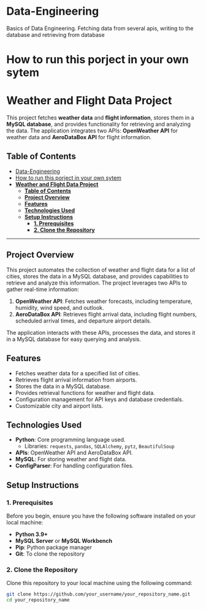 # Data-Engineering
Basics of Data Engineering.  Fetching data from several apis, writing to the database and retrieving from database

# How to run this porject in your own sytem

# **Weather and Flight Data Project**

This project fetches **weather data** and **flight information**, stores them in a **MySQL database**, and provides functionality for retrieving and analyzing the data. The application integrates two APIs: **OpenWeather API** for weather data and **AeroDataBox API** for flight information.

## **Table of Contents**

- [Data-Engineering](#data-engineering)
- [How to run this porject in your own sytem](#how-to-run-this-porject-in-your-own-sytem)
- [**Weather and Flight Data Project**](#weather-and-flight-data-project)
  - [**Table of Contents**](#table-of-contents)
  - [**Project Overview**](#project-overview)
  - [**Features**](#features)
  - [**Technologies Used**](#technologies-used)
  - [**Setup Instructions**](#setup-instructions)
    - [**1. Prerequisites**](#1-prerequisites)
    - [**2. Clone the Repository**](#2-clone-the-repository)

---

## **Project Overview**

This project automates the collection of weather and flight data for a list of cities, stores the data in a MySQL database, and provides capabilities to retrieve and analyze this information. The project leverages two APIs to gather real-time information:

1. **OpenWeather API**: Fetches weather forecasts, including temperature, humidity, wind speed, and outlook.
2. **AeroDataBox API**: Retrieves flight arrival data, including flight numbers, scheduled arrival times, and departure airport details.

The application interacts with these APIs, processes the data, and stores it in a MySQL database for easy querying and analysis.

## **Features**

- Fetches weather data for a specified list of cities.
- Retrieves flight arrival information from airports.
- Stores the data in a MySQL database.
- Provides retrieval functions for weather and flight data.
- Configuration management for API keys and database credentials.
- Customizable city and airport lists.

## **Technologies Used**

- **Python**: Core programming language used.
  - Libraries: `requests`, `pandas`, `SQLAlchemy`, `pytz`, `BeautifulSoup`
- **APIs**: OpenWeather API and AeroDataBox API.
- **MySQL**: For storing weather and flight data.
- **ConfigParser**: For handling configuration files.

## **Setup Instructions**

### **1. Prerequisites**

Before you begin, ensure you have the following software installed on your local machine:

- **Python 3.9+**
- **MySQL Server** or **MySQL Workbench**
- **Pip**: Python package manager
- **Git**: To clone the repository

### **2. Clone the Repository**

Clone this repository to your local machine using the following command:

```bash
git clone https://github.com/your_username/your_repository_name.git
cd your_repository_name

